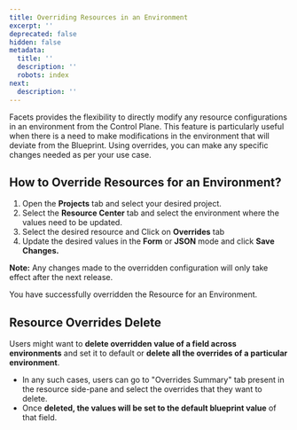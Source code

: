 ```yaml
---
title: Overriding Resources in an Environment
excerpt: ''
deprecated: false
hidden: false
metadata:
  title: ''
  description: ''
  robots: index
next:
  description: ''
---
```

Facets provides the flexibility to directly modify any resource configurations in an environment from the Control Plane. This feature is particularly useful when there is a need to make modifications in the environment that will deviate from the Blueprint. Using overrides, you can make any specific changes needed as per your use case.

## How to Override Resources for an Environment?

1. Open the **Projects** tab and select your desired project.
2. Select the **Resource Center** tab and select the environment where the values need to be updated.
3. Select the desired resource and Click on **Overrides** tab
4. Update the desired values in the **Form** or **JSON** mode and click **Save Changes.**

**Note:** Any changes made to the overridden configuration will only take effect after the next release.

You have successfully overridden the Resource for an Environment.

## Resource Overrides Delete

Users might want to **delete overridden value of a field across environments** and set it to default or **delete all the overrides of a particular environment**.

* In any such cases, users can go to "Overrides Summary" tab present in the resource side-pane and select the overrides that they want to delete.
* Once **deleted, the values will be set to the default blueprint value** of that field.